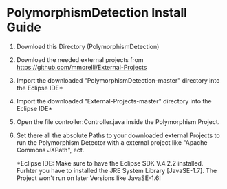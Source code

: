 PolymorphismDetection Install Guide
===================================

1) Download this Directory (PolymorphismDetection)
2) Download the needed external projects from https://github.com/mmorelli/External-Projects

3) Import the downloaded "PolymorphismDetection-master" directory into the Eclipse IDE*
4) Import the downloaded "External-Projects-master" directory into the Eclipse IDE*

5) Open the file controller:Controller.java inside the Polymorphism Project.
6) Set there all the absolute Paths to your downloaded external Projects 
   to run the Polymorphism Detector with a external project like "Apache Commons JXPath", ect.
   
   
   *Eclipse IDE: Make sure to have the Eclipse SDK V.4.2.2 installed. 
                 Furhter you have to installed the JRE System Library [JavaSE-1.7]. 
                 The Project won't run on later Versions like JavaSE-1.6!
